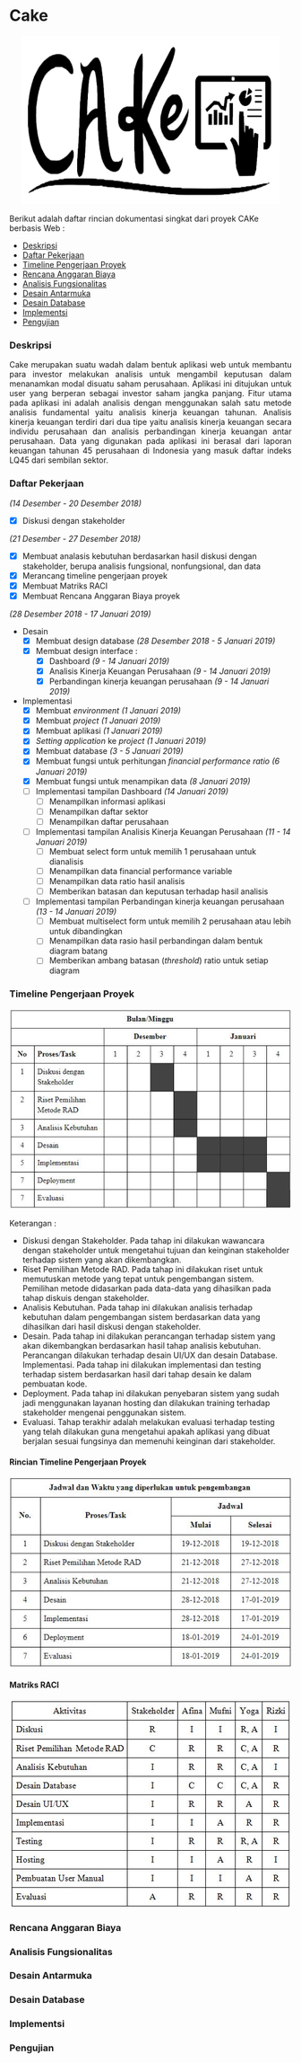 # Cake

<p align="center">
  <img width="460" height="300" src="https://github.com/SMTI-08/cake-web-app/blob/master/static/image/cake.png">
</p>

Berikut adalah daftar rincian dokumentasi singkat dari proyek CAKe berbasis Web :
- <a href=#description>Deskripsi</a></li>
- <a href=#todo>Daftar Pekerjaan</a></li>
- <a href=#project_timeline>Timeline Pengerjaan Proyek</a></li>
- <a href=#budget_plan>Rencana Anggaran Biaya</a></li>
- <a href=#functional_analysis>Analisis Fungsionalitas</a></li>
- <a href=#interface_design>Desain Antarmuka</a></li>
- <a href=#database_design>Desain Database</a></li>
- <a href=#implementation>Implementsi</a></li>
- <a href=#testing>Pengujian</a></li> 

<h3 id="description">Deskripsi</h3>
<p align="justify">Cake merupakan suatu wadah dalam bentuk aplikasi web untuk membantu para investor melakukan analisis untuk mengambil keputusan dalam menanamkan modal disuatu saham perusahaan. Aplikasi ini ditujukan untuk user yang berperan sebagai investor saham jangka panjang. Fitur utama pada aplikasi ini adalah analisis dengan menggunakan salah satu metode analisis fundamental yaitu analisis kinerja keuangan tahunan. Analisis kinerja keuangan terdiri dari dua tipe yaitu analisis kinerja keuangan secara individu perusahaan dan analisis perbandingan kinerja keuangan antar perusahaan. Data yang digunakan pada aplikasi ini berasal dari laporan keuangan tahunan 45 perusahaan di Indonesia yang masuk daftar indeks LQ45 dari sembilan sektor.</p>

<h3 id="todo">Daftar Pekerjaan</h3>

*(14 Desember - 20 Desember 2018)*
- [x] Diskusi dengan stakeholder

*(21 Desember - 27 Desember 2018)*
- [x] Membuat analasis kebutuhan berdasarkan hasil diskusi dengan stakeholder, berupa analisis fungsional, nonfungsional, dan data
- [x] Merancang timeline pengerjaan proyek
- [x] Membuat Matriks RACI
- [x] Membuat Rencana Anggaran Biaya proyek

*(28 Desember 2018 - 17 Januari 2019)*
- Desain
  - [x] Membuat design database *(28 Desember 2018 - 5 Januari 2019)*
  - [x] Membuat design interface :
    - [x] Dashboard *(9 - 14 Januari 2019)*
    - [x] Analisis Kinerja Keuangan Perusahaan *(9 - 14 Januari 2019)*
    - [x] Perbandingan kinerja keuangan perusahaan *(9 - 14 Januari 2019)*

- Implementasi
  - [x] Membuat *environment (1 Januari 2019)* 
  - [x] Membuat *project (1 Januari 2019)*
  - [x] Membuat aplikasi *(1 Januari 2019)*
  - [x] *Setting application* ke *project (1 Januari 2019)*
  - [x] Membuat database *(3 - 5 Januari 2019)*
  - [x] Membuat fungsi untuk perhitungan *financial performance ratio (6 Januari 2019)*
  - [x] Membuat fungsi untuk menampikan data *(8 Januari 2019)*
  - [ ] Implementasi tampilan Dashboard *(14 Januari 2019)*
    - [ ] Menampilkan informasi aplikasi
    - [ ] Menampilkan daftar sektor
    - [ ] Menampilkan daftar perusahaan
  - [ ] Implementasi tampilan Analisis Kinerja Keuangan Perusahaan *(11 - 14 Januari 2019)*
    - [ ] Membuat select form untuk memilih 1 perusahaan untuk dianalisis
    - [ ] Menampilkan data financial performance variable
    - [ ] Menampilkan data ratio hasil analisis
    - [ ] Memberikan batasan dan keputusan terhadap hasil analisis
  - [ ] Implementasi tampilan Perbandingan kinerja keuangan perusahaan *(13 - 14 Januari 2019)*
    - [ ] Membuat multiselect form untuk memilih 2 perusahaan atau lebih untuk dibandingkan
    - [ ] Menampilkan data rasio hasil perbandingan dalam bentuk diagram batang
    - [ ] Memberikan ambang batasan (*threshold*) ratio untuk setiap diagram

<h3 id="project_timeline">Timeline Pengerjaan Proyek</h3>
<p align="center">
  <img src="https://github.com/SMTI-08/cake-web-app/blob/master/static/image/timeline cake.JPG">
</p>

Keterangan :
- Diskusi dengan Stakeholder. Pada tahap ini dilakukan wawancara dengan stakeholder untuk mengetahui tujuan dan keinginan stakeholder terhadap sistem yang akan dikembangkan.
- Riset Pemilihan Metode RAD. Pada tahap ini dilakukan riset untuk memutuskan metode yang tepat untuk pengembangan sistem. Pemilihan metode didasarkan pada data-data yang dihasilkan pada tahap diskuis dengan stakeholder.
- Analisis Kebutuhan. Pada tahap ini dilakukan analisis terhadap kebutuhan dalam pengembangan sistem berdasarkan data yang dihasilkan dari hasil diskusi dengan stakeholder.
- Desain. Pada tahap ini dilakukan perancangan terhadap sistem yang akan dikembangkan berdasarkan hasil tahap analisis kebutuhan. Perancangan dilakukan terhadap desain UI/UX dan desain Database.
Implementasi. Pada tahap ini dilakukan implementasi dan testing terhadap sistem berdasarkan hasil dari tahap desain ke dalam pembuatan kode.
- Deployment. Pada tahap ini dilakukan penyebaran sistem yang sudah jadi menggunakan layanan hosting dan dilakukan training terhadap stakeholder mengenai penggunakan sistem.
- Evaluasi. Tahap terakhir adalah melakukan evaluasi terhadap testing yang telah dilakukan guna mengetahui apakah aplikasi yang dibuat berjalan sesuai fungsinya dan memenuhi keinginan dari stakeholder.

<h4>Rincian Timeline Pengerjaan Proyek</h4>
<p align="center">
  <img src="https://github.com/SMTI-08/cake-web-app/blob/master/static/image/rincian kegiatan.JPG">
</p>

<h4>Matriks RACI</h4>
<p align="center">
  <img src="https://github.com/SMTI-08/cake-web-app/blob/master/static/image/RACI Matrix.JPG">
</p>

<h3 id="budget_plan">Rencana Anggaran Biaya</h3>
<h3 id="functional_analysis">Analisis Fungsionalitas</h3>
<h3 id="interface_design">Desain Antarmuka</h3>
<h3 id="database_design">Desain Database</h3>
<h3 id="implementation">Implementsi</h3>
<h3 id="testing">Pengujian</h3>
